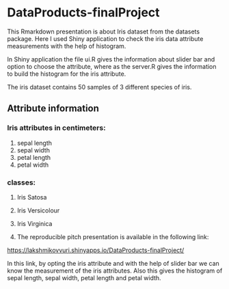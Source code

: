 # DataProducts-finalProject

This Rmarkdown presentation is about Iris dataset from the datasets package. Here I used Shiny application to check the iris data attribute measurements with the help of histogram.
 
  In Shiny application the file ui.R gives the information about slider bar and option to choose the attribute, where as the server.R gives the information to build the histogram for the iris attribute.
 
 The iris dataset contains 50 samples of 3 different species of iris.

## Attribute information

### Iris attributes in centimeters:
1. sepal length
2. sepal width
3. petal length
4. petal width

### classes:
1. Iris Satosa
2. Iris Versicolour
3. Iris Virginica
   
1. The reproducible pitch presentation is available in the following link:

https://lakshmikovvuri.shinyapps.io/DataProducts-finalProject/

In this link, by  opting the iris attribute and with the help of slider bar we can know the measurement of the iris attributes. 
Also this gives the histogram of sepal length, sepal width, petal length and petal width.



